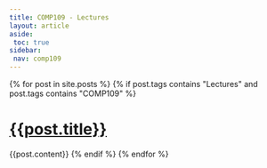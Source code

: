 ```yaml
---
title: COMP109 - Lectures
layout: article
aside:
 toc: true
sidebar:
 nav: comp109
---
```

{% for post in site.posts %}
{% if post.tags contains "Lectures" and post.tags contains "COMP109" %}
# [{{post.title}}]({{site.baseurl}}{{post.url}})
{{post.content}}
{% endif %}
{% endfor %}
